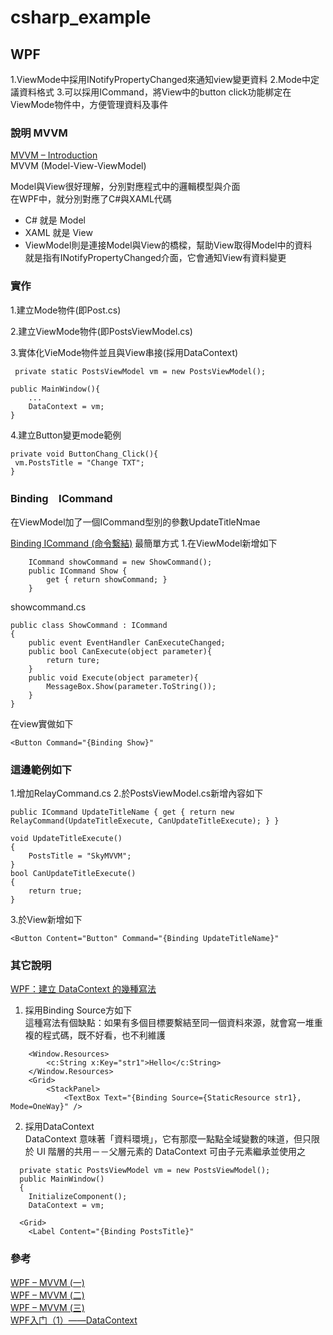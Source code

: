 # csharp_example


## WPF

1.ViewMode中採用INotifyPropertyChanged來通知view變更資料
2.Mode中定議資料格式
3.可以採用ICommand，將View中的button click功能梆定在ViewMode物件中，方便管理資料及事件

### 說明 MVVM

[MVVM – Introduction][1]  
MVVM (Model-View-ViewModel)  

Model與View很好理解，分別對應程式中的邏輯模型與介面  
在WPF中，就分別對應了C#與XAML代碼  
- C# 就是 Model
- XAML 就是 View
- ViewModel則是連接Model與View的橋樑，幫助View取得Model中的資料  
 就是指有INotifyPropertyChanged介面，它會通知View有資料變更  

### 實作

1.建立Mode物件(即Post.cs)  

2.建立ViewMode物件(即PostsViewModel.cs)  

3.實体化VieMode物件並且與View串接(採用DataContext)  
```
 private static PostsViewModel vm = new PostsViewModel();

public MainWindow(){
    ...
    DataContext = vm;
}
```

4.建立Button變更mode範例  
```
private void ButtonChang_Click(){
 vm.PostsTitle = "Change TXT";    
}
```


### Binding　ICommand
在ViewModel加了一個ICommand型別的參數UpdateTitleNmae

[Binding ICommand (命令繫結)][7]
最簡單方式
1.在ViewModel新增如下


```
    ICommand showCommand = new ShowCommand();
    public ICommand Show {
        get { return showCommand; }
    }
```

showcommand.cs
```
public class ShowCommand : ICommand
{
    public event EventHandler CanExecuteChanged;
    public bool CanExecute(object parameter){
        return ture;
    }
    public void Execute(object parameter){
        MessageBox.Show(parameter.ToString());
    }
}
```

在view實做如下
```
<Button Command="{Binding Show}"
```

### 這邊範例如下

1.增加RelayCommand.cs
2.於PostsViewModel.cs新增內容如下
```
public ICommand UpdateTitleName { get { return new RelayCommand(UpdateTitleExecute, CanUpdateTitleExecute); } }

void UpdateTitleExecute()
{
    PostsTitle = "SkyMVVM";
}
bool CanUpdateTitleExecute()
{
    return true;
}
```
3.於View新增如下
```
<Button Content="Button" Command="{Binding UpdateTitleName}" 
```

### 其它說明

[WPF：建立 DataContext 的幾種寫法][5]  

1. 採用Binding Source方如下  
這種寫法有個缺點：如果有多個目標要繫結至同一個資料來源，就會寫一堆重複的程式碼，既不好看，也不利維護  
```
    <Window.Resources>
        <c:String x:Key="str1">Hello</c:String>
    </Window.Resources>
    <Grid>
        <StackPanel>
            <TextBox Text="{Binding Source={StaticResource str1}, Mode=OneWay}" />
```

2. 採用DataContext  
DataContext 意味著「資料環境」，它有那麼一點點全域變數的味道，但只限於 UI 階層的共用－－父層元素的 DataContext 可由子元素繼承並使用之  

```
  private static PostsViewModel vm = new PostsViewModel();
  public MainWindow()
  {
    InitializeComponent();
    DataContext = vm;
```

```
  <Grid>
    <Label Content="{Binding PostsTitle}"
```        

### 參考

[WPF – MVVM (一)][2]  
[WPF – MVVM (二)][3]  
[WPF – MVVM (三)][4]  
[WPF入门（1）——DataContext][6]

[1]:https://yuchungchuang.wordpress.com/2019/06/16/wpf-mvvm-introduction/
[2]:https://skychang.github.io/2011/12/29/WPF-%E2%80%93-MVVM-%E4%B8%80/
[3]:https://skychang.github.io/2011/12/29/WPF-%E2%80%93-MVVM-%E4%BA%8C/
[4]:https://skychang.github.io/2011/12/31/WPF-%E2%80%93-MVVM-%E4%B8%89/
[5]:https://www.huanlintalk.com/2012/12/wpf-datacontext.html
[6]:https://www.cnblogs.com/feipeng8848/p/11637108.html
[7]:https://me1237guy.pixnet.net/blog/post/67837890-binding-icommand-(%E5%91%BD%E4%BB%A4%E7%B9%AB%E7%B5%90)

